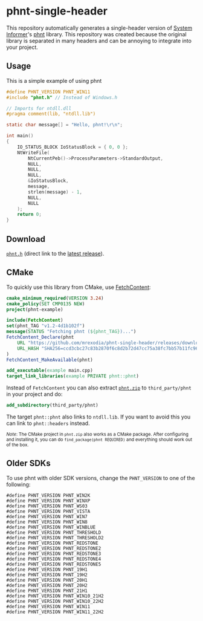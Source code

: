 # phnt-single-header

This repository automatically generates a single-header version of [System Informer](https://github.com/winsiderss/systeminformer)'s [phnt](https://github.com/winsiderss/systeminformer/tree/master/phnt) library. This repository was created because the original library is separated in many headers and can be annoying to integrate into your project.

## Usage

This is a simple example of using phnt

```c
#define PHNT_VERSION PHNT_WIN11
#include "phnt.h" // Instead of Windows.h

// Imports for ntdll.dll
#pragma comment(lib, "ntdll.lib")

static char message[] = "Hello, phnt!\r\n";

int main()
{
    IO_STATUS_BLOCK IoStatusBlock = { 0, 0 };
    NtWriteFile(
        NtCurrentPeb()->ProcessParameters->StandardOutput,
        NULL,
        NULL,
        NULL,
        &IoStatusBlock,
        message,
        strlen(message) - 1,
        NULL,
        NULL
    );
    return 0;
}
```

## Download

[`phnt.h`](https://github.com/mrexodia/phnt-single-header/releases/latest/download/phnt.h) (direct link to the [latest release](https://github.com/mrexodia/phnt-single-header/releases/latest)).

## CMake

To quickly use this library from CMake, use [FetchContent](https://cmake.org/cmake/help/latest/module/FetchContent.html):

```cmake
cmake_minimum_required(VERSION 3.24)
cmake_policy(SET CMP0135 NEW)
project(phnt-example)

include(FetchContent)
set(phnt_TAG "v1.2-4d1b102f")
message(STATUS "Fetching phnt (${phnt_TAG})...")
FetchContent_Declare(phnt
    URL "https://github.com/mrexodia/phnt-single-header/releases/download/${phnt_TAG}/phnt.zip"
    URL_HASH "SHA256=ccd3cbc27c83b2870f6c8d2b72d47cc75a38fc7bb57b11fc9677a9ec46710e10"
)
FetchContent_MakeAvailable(phnt)

add_executable(example main.cpp)
target_link_libraries(example PRIVATE phnt::phnt)
```

Instead of `FetchContent` you can also extract [`phnt.zip`](https://github.com/mrexodia/phnt-single-header/releases/latest/download/phnt.zip) to `third_party/phnt` in your project and do:

```cmake
add_subdirectory(third_party/phnt)
```

The target `phnt::phnt` also links to `ntdll.lib`. If you want to avoid this you can link to `phnt::headers` instead.

<sub>_Note_: The CMake project in `phnt.zip` also works as a CMake package. After configuring and installing it, you can do `find_package(phnt REQUIRED)` and everything should work out of the box.</sub>

## Older SDKs

To use phnt with older SDK versions, change the `PHNT_VERSION` to one of the following:

```
#define PHNT_VERSION PHNT_WIN2K
#define PHNT_VERSION PHNT_WINXP
#define PHNT_VERSION PHNT_WS03
#define PHNT_VERSION PHNT_VISTA
#define PHNT_VERSION PHNT_WIN7
#define PHNT_VERSION PHNT_WIN8
#define PHNT_VERSION PHNT_WINBLUE
#define PHNT_VERSION PHNT_THRESHOLD
#define PHNT_VERSION PHNT_THRESHOLD2
#define PHNT_VERSION PHNT_REDSTONE
#define PHNT_VERSION PHNT_REDSTONE2
#define PHNT_VERSION PHNT_REDSTONE3
#define PHNT_VERSION PHNT_REDSTONE4
#define PHNT_VERSION PHNT_REDSTONE5
#define PHNT_VERSION PHNT_19H1
#define PHNT_VERSION PHNT_19H2
#define PHNT_VERSION PHNT_20H1
#define PHNT_VERSION PHNT_20H2
#define PHNT_VERSION PHNT_21H1
#define PHNT_VERSION PHNT_WIN10_21H2
#define PHNT_VERSION PHNT_WIN10_22H2
#define PHNT_VERSION PHNT_WIN11
#define PHNT_VERSION PHNT_WIN11_22H2
```
